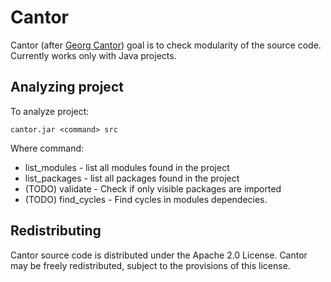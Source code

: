 # Cantor

Cantor (after [Georg Cantor](http://pl.wikipedia.org/wiki/Georg_Cantor)) goal is to check modularity 
of the source code. Currently works only with Java projects.

## Analyzing project

To analyze project:

    cantor.jar <command> src

Where command:
* list_modules - list all modules found in the project
* list_packages - list all packages found in the project
* (TODO) validate - Check if only visible packages are imported
* (TODO) find_cycles - Find cycles in modules dependecies.


## Redistributing
Cantor source code is distributed under the Apache 2.0 License. 
Cantor may be freely redistributed, subject to the provisions of this license.
